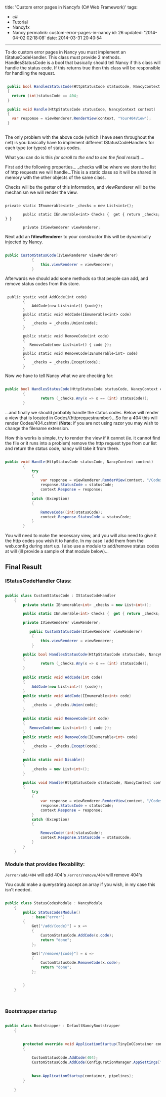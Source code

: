 title: 'Custom error pages in Nancyfx (C# Web Framework)'
tags:

  - c#
  - Tutorial
  - Nancyfx
  - Nancy
permalink: custom-error-pages-in-nancy
id: 26
updated: '2014-04-02 02:18:08'
date: 2014-03-31 20:40:54
---

To do custom error pages in Nancy you must implement an IStatusCodeHandler. This class must provide 2 methods. HandlesStatusCode is a bool that basically should tell Nancy if this class will handle the status code. If this returns true then this class will be responsible for handling the request.


```csharp 

 public bool HandlesStatusCode(HttpStatusCode statusCode, NancyContext context)
 {
   return (int)statusCode == 404;
 }

 public void Handle(HttpStatusCode statusCode, NancyContext context)
 {
   var response = viewRenderer.RenderView(context, "Your404View");
 }
 

```

The only problem with the above code (which I have seen throughout the net) is you basically have to implement different IStatusCodeHandlers for each type (or types) of status codes.


What you can do is this *(or scroll to the end to see the final result)*....

First add the following properties... _checks will be where we store the list of http requests we will handle...This is a static class so it will be shared in memory with the other objects of the same class.

Checks will be the getter of this information, and viewRenderer will be the mechanism we will render the view.

```

private static IEnumerable<int> _checks = new List<int>(); 

        public static IEnumerable<int> Checks {  get { return _checks; } }

        private IViewRenderer viewRenderer;

```
Next add an **IViewRenderer** to your constructor this will be dynamically injected by Nancy.

```csharp

public CustomStatusCode(IViewRenderer viewRenderer)
            {
                this.viewRenderer = viewRenderer;
            }

```

Afterwards we should add some methods so that people can add, and remove status codes from this store.


```

 public static void AddCode(int code)
        {
            AddCode(new List<int>() {code});
        }
        public static void AddCode(IEnumerable<int> code)
        {
            _checks = _checks.Union(code);
        }

        public static void RemoveCode(int code)
        {
           RemoveCode(new List<int>() { code });
        }
        public static void RemoveCode(IEnumerable<int> code)
        {
            _checks = _checks.Except(code);
        }

```
Now we have to tell Nancy what we are checking for:


```csharp

public bool HandlesStatusCode(HttpStatusCode statusCode, NancyContext context)
        {
                return (_checks.Any(x => x == (int) statusCode));
        }


```

...and finally we should probably handle the status codes. Below will render a view that is located in Codes/{httprequestnumber}...So for a 404 this will render Codes/404.cshtml (**Note:** if you are not using razor you may wish to change the filename extension.

How this works is simple, try to render the view if it cannot (ie. it cannot find the file or it runs into a problem) remove the http request type from our list and return the status code, nancy will take it from there.



```csharp

public void Handle(HttpStatusCode statusCode, NancyContext context)
        {
            try
            {
                var response = viewRenderer.RenderView(context, "/Codes/" + (int)statusCode + ".cshtml");
                response.StatusCode = statusCode;
                context.Response = response;
            }
            catch (Exception)
            {

                RemoveCode((int)statusCode);
                context.Response.StatusCode = statusCode;
            }
        }


```

You will need to make the necessary view, and you will also need to give it the http codes you wish it to handle. In my case I add them from the web.config during start up. I also use a module to add/remove status codes at will (ill provide a sample of that module below)...


## Final Result 

### IStatusCodeHandler Class:

```csharp

public class CustomStatusCode : IStatusCodeHandler
    {
        private static IEnumerable<int> _checks = new List<int>(); 

        public static IEnumerable<int> Checks {  get { return _checks; } }

        private IViewRenderer viewRenderer;

           public CustomStatusCode(IViewRenderer viewRenderer)
            {
                this.viewRenderer = viewRenderer;
            }

        public bool HandlesStatusCode(HttpStatusCode statusCode, NancyContext context)
        {
                return (_checks.Any(x => x == (int) statusCode));
        }
        
        public static void AddCode(int code)
        {
            AddCode(new List<int>() {code});
        }
        public static void AddCode(IEnumerable<int> code)
        {
            _checks = _checks.Union(code);
        }

        public static void RemoveCode(int code)
        {
           RemoveCode(new List<int>() { code });
        }
        public static void RemoveCode(IEnumerable<int> code)
        {
            _checks = _checks.Except(code);
        }

        public static void Disable()
        {
            _checks = new List<int>();
        }

        public void Handle(HttpStatusCode statusCode, NancyContext context)
        {
            try
            {
                var response = viewRenderer.RenderView(context, "/Codes/" + (int) statusCode + ".cshtml");
                response.StatusCode = statusCode;
                context.Response = response;
            }
            catch (Exception)
            {

                RemoveCode((int)statusCode);
                context.Response.StatusCode = statusCode;
            }
        }
    }


```

### Module that provides flexability:

`/error/add/404` will add 404's `/error/remove/404` will remove 404's

You could make a querystring accept an array if you wish, in my case this isn't needed.

```csharp

public class StatusCodesModule : NancyModule
    {
        public StatusCodesModule()
            : base("error")
        {
            Get["/add/{code}"] = x =>
            {
                CustomStatusCode.AddCode(x.code);
                return "done";
            };

            Get["/remove/{code}"] = x =>
            {
                CustomStatusCode.RemoveCode(x.code);
                return "done";
            };


        }
    }




```

### Bootstrapper startup

```csharp

public class Bootstrapper : DefaultNancyBootstrapper
    {

       
        protected override void ApplicationStartup(TinyIoCContainer container, IPipelines pipelines)
        {
            
            CustomStatusCode.AddCode(404);
            CustomStatusCode.AddCode(ConfigurationManager.AppSettings["HttpErrorCodes"].Split(',').Select(x => int.Parse(x)));
           

            base.ApplicationStartup(container, pipelines);
        }
        
    }


```